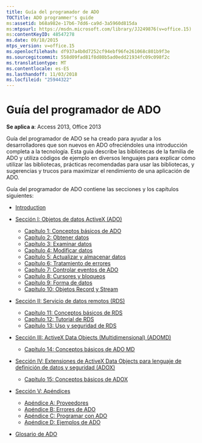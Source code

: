 ```yaml
---
title: Guía del programador de ADO
TOCTitle: ADO programmer's guide
ms:assetid: b68a982e-17b6-7dd6-ca9d-3a5960d815da
ms:mtpsurl: https://msdn.microsoft.com/library/JJ249876(v=office.15)
ms:contentKeyID: 48547278
ms.date: 09/18/2015
mtps_version: v=office.15
ms.openlocfilehash: df937a4b0d7252cf94ebf96fe261068c801b9f3e
ms.sourcegitcommit: 558d09fad81f8d80b5ad0edd21934fc09c098f2c
ms.translationtype: MT
ms.contentlocale: es-ES
ms.lasthandoff: 11/03/2018
ms.locfileid: "25944322"
---
```

# <a name="ado-programmers-guide"></a>Guía del programador de ADO

**Se aplica a**: Access 2013, Office 2013

Guía del programador de ADO se ha creado para ayudar a los desarrolladores que son nuevos en ADO ofreciéndoles una introducción completa a la tecnología. Esta guía describe las bibliotecas de la familia de ADO y utiliza códigos de ejemplo en diversos lenguajes para explicar cómo utilizar las bibliotecas, prácticas recomendadas para usar las bibliotecas, y sugerencias y trucos para maximizar el rendimiento de una aplicación de ADO.

Guía del programador de ADO contiene las secciones y los capítulos siguientes:

- [Introduction](introduction-to-ado-programming.md)
  
- [Sección I: Objetos de datos ActiveX (ADO)](section-i-activex-data-objects.md)
    
    - [Capítulo 1: Conceptos básicos de ADO](chapter-1-ado-fundamentals.md)
    - [Capítulo 2: Obtener datos](chapter-2-getting-data.md)
    - [Capítulo 3: Examinar datos](chapter-3-examining-data.md)
    - [Capítulo 4: Modificar datos](chapter-4-editing-data.md)
    - [Capítulo 5: Actualizar y almacenar datos](chapter-5-updating-and-persisting-data.md)
    - [Capítulo 6: Tratamiento de errores](chapter-6-error-handling.md)
    - [Capítulo 7: Controlar eventos de ADO](chapter-7-handling-ado-events.md)
    - [Capítulo 8: Cursores y bloqueos](chapter-8-understanding-cursors-and-locks.md)
    - [Capítulo 9: Forma de datos](chapter-9-data-shaping.md)
    - [Capítulo 10: Objetos Record y Stream](chapter-10-records-and-streams.md)

- [Sección II: Servicio de datos remotos (RDS)](section-ii-remote-data-service.md)
    
    - [Capítulo 11: Conceptos básicos de RDS](chapter-11-rds-fundamentals.md)
    - [Capítulo 12: Tutorial de RDS](chapter-12-rds-tutorial.md)
    - [Capítulo 13: Uso y seguridad de RDS](chapter-13-rds-usage-and-security.md)

- [Sección III: ActiveX Data Objects (Multidimensional) (ADOMD)](section-iii-ado-multidimensional-ado-md.md)
    
    - [Capítulo 14: Conceptos básicos de ADO MD](chapter-14-ado-md-fundamentals.md)

- [Sección IV: Extensiones de ActiveX Data Objects para lenguaje de definición de datos y seguridad (ADOX)](section-iv-ado-extensions-for-data-definition-language-and-security-adox.md)
    
    - [Capítulo 15: Conceptos básicos de ADOX](chapter-15-adox-fundamentals.md)

- [Sección V: Apéndices](section-v-appendixes.md)
    
    - [Apéndice A: Proveedores](appendix-a-providers.md)
    - [Apéndice B: Errores de ADO](appendix-b-ado-errors.md)
    - [Apéndice C: Programar con ADO](appendix-c-programming-with-ado.md)
    - [Apéndice D: Ejemplos de ADO](appendix-d-ado-samples.md)

- [Glosario de ADO](ado-glossary.md)

